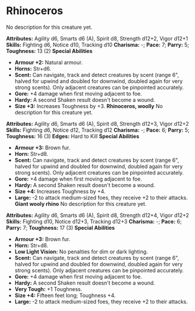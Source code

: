 # Rhinoceros

No description for this creature yet.

**Attributes:** Agility d6, Smarts d6 (A), Spirit d8, Strength d12+2,
Vigor d12+1
**Skills:** Fighting d6, Notice d10, Tracking d10
**Charisma:** -; **Pace:** 7; **Parry:** 5; **Toughness:** 13 (2)
**Special Abilities**

- **Armour +2:** Natural armour.
- **Horns:** Str+d6.
- **Scent:** Can navigate, track and detect creatures by scent (range
6", halved for upwind and doubled for downwind, doubled again for very
strong scents). Only adjacent creatures can be pinpointed accurately.
- **Gore:** +4 damage when first moving adjacent to foe.
- **Hardy:** A second Shaken result doesn't become a wound.
- **Size +3:** Increases Toughness by +3.
**Rhinoceros, woolly**
No description for this creature yet.

**Attributes:** Agility d6, Smarts d6 (A), Spirit d8, Strength d12+3,
Vigor d12+2
**Skills:** Fighting d6, Notice d12, Tracking d12
**Charisma:** -; **Pace:** 6; **Parry:** 5; **Toughness:** 16 (3)
**Edges:** Hard to Kill
**Special Abilities**

- **Armour +3:** Brown fur.
- **Horn:** Str+d8.
- **Scent:** Can navigate, track and detect creatures by scent (range
6", halved for upwind and doubled for downwind, doubled again for very
strong scents). Only adjacent creatures can be pinpointed accurately.
- **Gore:** +4 damage when first moving adjacent to foe.
- **Hardy:** A second Shaken result doesn't become a wound.
- **Size +4:** Increases Toughness by +4.
- **Large:** -2 to attack medium-sized foes, they receive +2 to their
attacks.
**Giant wooly rhino**
No description for this creature yet.

**Attributes:** Agility d6, Smarts d6 (A), Spirit d8, Strength d12+4,
Vigor d12+2
**Skills:** Fighting d10, Notice d12+3, Tracking d12+3
**Charisma:** -; **Pace:** 6; **Parry:** 7; **Toughness:** 17 (3)
**Special Abilities**

- **Armour +3:** Brown fur.
- **Horn:** Str+d8.
- **Low Light Vision:** No penalties for dim or dark lighting.
- **Scent:** Can navigate, track and detect creatures by scent (range
6", halved for upwind and doubled for downwind, doubled again for very
strong scents). Only adjacent creatures can be pinpointed accurately.
- **Gore:** +4 damage when first moving adjacent to foe.
- **Hardy:** A second Shaken result doesn't become a wound.
- **Very Tough:** +1 Toughness.
- **Size +4:** Fifteen feet long; Toughness +4.
- **Large:** -2 to attack medium-sized foes, they receive +2 to their
attacks.
